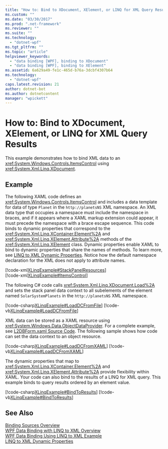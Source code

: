 ```yaml
---
title: "How to: Bind to XDocument, XElement, or LINQ for XML Query Results | Microsoft Docs"
ms.custom: ""
ms.date: "03/30/2017"
ms.prod: ".net-framework"
ms.reviewer: ""
ms.suite: ""
ms.technology: 
  - "dotnet-wpf"
ms.tgt_pltfrm: ""
ms.topic: "article"
helpviewer_keywords: 
  - "data binding [WPF], binding to XDocument"
  - "data binding [WPF], binding to XElement"
ms.assetid: 6a629a49-fe1c-465d-b76a-3dcbf4307b64
ms.technology: 
  - "dotnet-wpf"
caps.latest.revision: 21
author: dotnet-bot
ms.author: dotnetcontent
manager: "wpickett"
---
```

# How to: Bind to XDocument, XElement, or LINQ for XML Query Results
This example demonstrates how to bind XML data to an <xref:System.Windows.Controls.ItemsControl> using <xref:System.Xml.Linq.XDocument>.  
  
## Example  
 The following XAML code defines an <xref:System.Windows.Controls.ItemsControl> and includes a data template for data of type `Planet` in the `http://planetsNS` XML namespace. An XML data type that occupies a namespace must include the namespace in braces, and if it appears where a XAML markup extension could appear, it must precede the namespace with a brace escape sequence. This code binds to dynamic properties that correspond to the <xref:System.Xml.Linq.XContainer.Element%2A> and <xref:System.Xml.Linq.XElement.Attribute%2A> methods of the <xref:System.Xml.Linq.XElement> class. Dynamic properties enable XAML to bind to dynamic properties that share the names of methods. To learn more, see [LINQ to XML Dynamic Properties](/visualstudio/designers/linq-to-xml-dynamic-properties). Notice how the default namespace declaration for the XML does not apply to attribute names.  
  
 [!code-xml[XLinqExample#StackPanelResources](../../../../samples/snippets/csharp/VS_Snippets_Wpf/XLinqExample/CSharp/Window1.xaml#stackpanelresources)]  
[!code-xml[XLinqExample#ItemsControl](../../../../samples/snippets/csharp/VS_Snippets_Wpf/XLinqExample/CSharp/Window1.xaml#itemscontrol)]  
  
 The following C# code calls <xref:System.Xml.Linq.XDocument.Load%2A> and sets the stack panel data context to all subelements of the element named `SolarSystemPlanets` in the `http://planetsNS` XML namespace.  
  
 [!code-csharp[XLinqExample#LoadDCFromFile](../../../../samples/snippets/csharp/VS_Snippets_Wpf/XLinqExample/CSharp/Window1.xaml.cs#loaddcfromfile)]
 [!code-vb[XLinqExample#LoadDCFromFile](../../../../samples/snippets/visualbasic/VS_Snippets_Wpf/XLinqExample/visualbasic/window1.xaml.vb#loaddcfromfile)]  
  
 XML data can be stored as a XAML resource using <xref:System.Windows.Data.ObjectDataProvider>. For a complete example, see  [L2DBForm.xaml Source Code](http://msdn.microsoft.com/library/624e96d4-6d27-4195-8ac2-2f3835f6c57e). The following sample shows how code can set the data context to an object resource.  
  
 [!code-csharp[XLinqExample#LoadDCFromXAML](../../../../samples/snippets/csharp/VS_Snippets_Wpf/XLinqExample/CSharp/Window1.xaml.cs#loaddcfromxaml)]
 [!code-vb[XLinqExample#LoadDCFromXAML](../../../../samples/snippets/visualbasic/VS_Snippets_Wpf/XLinqExample/visualbasic/window1.xaml.vb#loaddcfromxaml)]  
  
 The dynamic properties that map to <xref:System.Xml.Linq.XContainer.Element%2A> and <xref:System.Xml.Linq.XElement.Attribute%2A> provide flexibility within XAML. Your code can also bind to the results of a LINQ for XML query. This example binds to query results ordered by an element value.  
  
 [!code-csharp[XLinqExample#BindToResults](../../../../samples/snippets/csharp/VS_Snippets_Wpf/XLinqExample/CSharp/Window1.xaml.cs#bindtoresults)]
 [!code-vb[XLinqExample#BindToResults](../../../../samples/snippets/visualbasic/VS_Snippets_Wpf/XLinqExample/visualbasic/window1.xaml.vb#bindtoresults)]  
  
## See Also  
 [Binding Sources Overview](../../../../docs/framework/wpf/data/binding-sources-overview.md)   
 [WPF Data Binding with LINQ to XML Overview](/visualstudio/designers/wpf-data-binding-with-linq-to-xml-overview)   
 [WPF Data Binding Using LINQ to XML Example](/visualstudio/designers/wpf-data-binding-using-linq-to-xml-example)   
 [LINQ to XML Dynamic Properties](/visualstudio/designers/linq-to-xml-dynamic-properties)